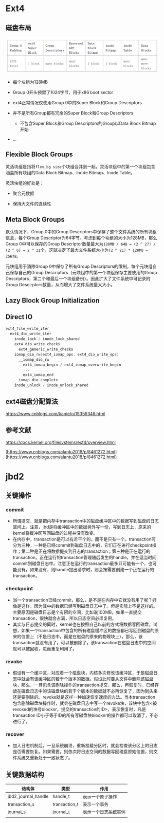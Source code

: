 # Ext4

## 磁盘布局

![](ext4.assets/2024-11-12-10-49-56-image.png)

- 每个块组为128MB

- Group 0开头预留了1024字节，用于x86 boot sector

- ext4正常情况仅使用Group 0中的Super Block和Group Descriptors

- 并不是所有Group都有冗余的Super Block和Group Descriptors
  
  - 不包含Super Block和Group Descriptors的Group以Data Block Bitmap开始

- ...

## Flexible Block Groups

灵活块组是指将`flex_bg size`个块组合并到一起，灵活块组中的第一个块组包含涵盖所有块组的Data Block Bitmap、Inode Bitmap、Inode Table。

灵活块组的好处是：

- 聚合元数据

- 保持大文件的连续性

## Meta Block Groups

默认情况下，Group 0中的Group Descriptors中保存了整个文件系统的所有块组信息，每个Group Descriptor为64字节。考虑到每个块组的大小为128MB，那么Group 0中可以保存的Group Descriptor数量最大为`128MB / 64B = (2 ^ 27) / (2 ^ 6) = 2 ^ 21`个，这就决定了最大文件系统大小为`(2 ^ 21) * 128MB = 256TB`。

元块组用于消除Group 0中保存了所有Group Descriptors的限制，每个元块组自己保存自己的Group Descriptors（元块组中的第一个块组保存主要使用的Group Descriptors，第二个和最后一个块组备份）。因此扩大了文件系统中可记录的Group Descirptors数量，从而增大了文件系统最大大小。

## Lazy Block Group Initialization

## Direct IO

```c
ext4_file_write_iter
  ext4_dio_write_iter
    inode_lock / inode_lock_shared
    ext4_dio_write_checks
      ext4_generic_write_checks
    iomap_dio_rw(ext4_iomap_ops, ext4_dio_write_ops)
      __iomap_dio_rw
        ext4_iomap_begin / ext4_iomap_overwrite_begin
        ...
        ext4_iomap_end
      iomap_dio_complete
    inode_unlock / inode_unlock_shared
```

## ext4磁盘分配算法

https://www.cnblogs.com/kanie/p/15359346.html

## 参考文献

https://docs.kernel.org/filesystems/ext4/overview.html

[https://www.cnblogs.com/alantu2018/p/8461272.html](https://www.cnblogs.com/alantu2018/p/8461272.html)

# jbd2

## 关键操作

### commit

- 所谓提交，就是把内存中transaction中的磁盘缓冲区中的数据写到磁盘的日志空间上。注意，jbd是将缓冲区中的数据另外写一份，写到日志上，原来的kernel将缓冲区写回磁盘的过程并没有改变。
- 在内存中，transaction是可以有若干个的，而不是只有一个。transaction可分为三种，一种是已经commit到磁盘日志中的，它们正在进行checkpoint操作；第二种是正在将数据提交到日志的transaction；第三种是正在运行的transaction。正在运行的transaction管理随后发生的handle，并在适当时间commit到磁盘日志中。注意正在运行的transaction最多只可能有一个，也可能没有，如果没有，则handle提出请求时，则会按需要创建一个正在运行的transaction。

### checkpoint

- 当一个transaction已经commit，那么，是不是在内存中它就没有用了呢？好像是这样，因为其中的数据已经写到磁盘日志中了。但是实际上不是这样的。主要原因是磁盘日志是个有限的空间，比如说100MB，如果一直提交transaction，很快就会占满，所以日志空间必须复用。
- 其实与日志提交的同时，kernel也在按照自己以前的方式将数据写回磁盘。试想，如果一个transaction中包含的所有磁盘缓冲区的数据都已写回到磁盘的原来的位置上（不是日志中，而是在磁盘的原来的物理块上），那么，该transaction就没有用了，可以被删除了，该transaction在磁盘日志中的空间就可以被回收，进而重复利用了。

### revoke

- 假设有一个缓冲区，对应着一个磁盘块，内核多次修改该缓冲区，于是磁盘日志中就会有该缓冲区的若干个版本的数据。假设此时要从文件中删除该磁盘块，那么，一旦包含该删除操作的transaction提交，那么，再恢复时，已经存放在磁盘日志中的该磁盘块的若干个版本的数据就不必再恢复了，因为到头来还是要删除的。revoke就是这样一种加速恢复速度的方法。当本transaction包含删除磁盘块操作时，就会在磁盘日志中写一个revoke块，该块中包含<被revoked的块号blocknr，提交的transaction的ID>，表示恢复时，凡是transaction ID小于等于ID的所有写磁盘块blocknr的操作都可以取消了，不必进行了。

### recover

- 加入日志机制后，一旦系统崩溃，重新挂载分区时，就会检查该分区上的日志是否需要恢复。如果需要，则依次将日志空间的数据写回磁盘原始位置，则文件系统又重新处于一致状态了。

## 关键数据结构

| 结构体                 | 类型            | 作用         |
| ------------------- | ------------- | ---------- |
| jbd2_journal_handle | handle_t      | 表示一个原子操作   |
| transaction_s       | transaction_t | 表示一个事务     |
| journal_s           | journal_t     | 表示一个日志系统实例 |
|                     |               |            |
